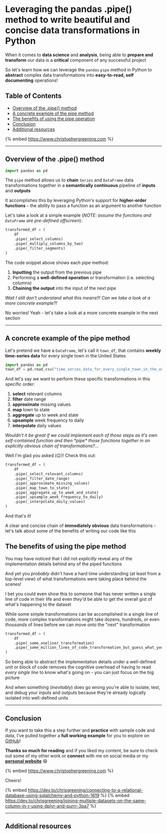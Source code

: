 # Leveraging the pandas .pipe() method to write beautiful and concise data transformations in Python

When it comes to **data science** and **analysis**, being able to **prepare and transform** our data is a **critical** component of any successful project

So let's learn how we can leverage the `pandas` `pipe` method in Python to **abstract** complex data transformations into **easy-to-read, self documenting** operations!

## Table of Contents 
- [Overview of the .pipe() method](#overview-of-the-pipe-method)
- [A concrete example of the pipe method](#a-more-concrete-example-of-the-pipe-method")
- [The benefits of using the pipe operation](#the-benefits-of-using-the-pipe-operation)
- [Conclusion](#conclusion)
- [Additional resources](#additional-resources)

{% embed https://www.christophergreening.com %}

---

## Overview of the .pipe() method <a src="#overview-of-the-pipe-method"></a>

```python
import pandas as pd
```

The `pipe` method allows us to **chain** `Series` and `DataFrame` data transformations together in a **semantically continuous** pipeline of **inputs** and **outputs**

It accomplishes this by leveraging Python's support for **higher-order functions** - the ability to pass a function as an argument to another function

Let's take a look at a simple example (*NOTE: assume the functions and `DataFrame` are pre-defined offscreen*):

```python
transformed_df = (
    df
    .pipe(_select_columns)
    .pipe(_multiply_columns_by_two)
    .pipe(_filter_segments)
)
```

The code snippet above shows each pipe method:
1. **Inputting** the output from the previous pipe
2. Performing a **well-defined operation** or transformation (i.e. selecting columns)
3. **Chaining the output** into the input of the next pipe

*Wait I still don't understand what this means!!! Can we take a look at a more concrete example?!*

No worries! Yeah - let's take a look at a more concrete example in the next section

---

## A concrete example of the pipe method
<a src="#a-more-concrete-example-of-the-pipe-method"></a>

Let's pretend we have a `DataFrame`, let's call it `town_df`, that contains **weekly time-series data** for every single town in the United States

```python
import pandas as pd
town_df = pd.read_csv("time_series_data_for_every_single_town_in_the_united_states.csv")
```

And let's say we want to perform these specific transformations in this specific order:
1. **select** relevant columns
2. **filter** date range
3. **approximate** missing values
4. **map** town to state
5. **aggregate** up to week and state
6. **upsample** week frequency to daily
7. **interpolate** daily values

*Wouldn't it be great if we could implement each of those steps as it's own self-contained function and then \*pipe\* those functions together in an explicitly obvious chain of transformations?...*

Well I'm glad you asked (:wink:)! Check this out:

```python
transformed_df = (
    df
    .pipe(_select_relevant_columns)
    .pipe(_filter_date_range)
    .pipe(_approximate_missing_values)
    .pipe(_map_town_to_state)
    .pipe(_aggregate_up_to_week_and_state)
    .pipe(_upsample_week_frequency_to_daily)
    .pipe(_interpolate_daily_values)
)
```

And that's it! 

A clear and concise chain of **immediately obvious** data transformations - let's talk about some of the benefits of writing our code like this

## The benefits of using the pipe method
<a src="#the-benefits-of-using-the-pipe-operation"></a>

You may have noticed that I did not *explicitly* reveal any of the implementation details behind any of the piped functions

And yet you *probably* didn't have a hard time understanding (at least from a top-level view) of what transformations were taking place behind the scenes!

I bet you could even show this to someone that has never written a single line of code in their life and even *they'd* be able to get the overall gist of what's happening to the dataset

While some simple transformations can be accomplished in a single line of code, more complex transformations might take dozens, hundreds, or even *thousands* of lines before we can move onto the "next" transformation

```python
transformed_df = (
    df
    .pipe(_some_oneliner_transformation)
    .pipe(_some_million_lines_of_code_transformation_but_guess_what_you_dont_have_to_know_how_its_implemented)
)
```

So being able to abstract the implementation details under a well-defined unit or block of code removes the cognitive overhead of having to read *every single line* to know what's going on - you can just focus on the big picture 

And when something (*inevitably*) does go wrong you're able to isolate, test, and debug your inputs and outputs because they're already logically isolated into well-defined units

---

## Conclusion <a src="#conclusion"></a>

If you want to take this a step further and **practice** with sample code and data, I've pulled together a **full working example** for you to explore on [GitHub](https://github.com/chris-greening/chris-greening-blog/blob/main/posts/Leveraging%20the%20pandas%20.pipe()%20method%20to%20write%20beautiful%20and%20concise%20data%20transformations%20in%20Python/code/pipe_method_example.py)!

**Thanks so much for reading** and if you liked my content, be sure to check out some of my other work or **connect** with me on social media or my [**personal website**](https://www.christophergreening.com/) :smile: 

{% embed https://www.christophergreening.com %}

Cheers!

{% embed https://dev.to/chrisgreening/connecting-to-a-relational-database-using-sqlalchemy-and-python-1619 %} 
{% embed https://dev.to/chrisgreening/joining-multiple-datasets-on-the-same-column-in-r-using-dplyr-and-purrr-3pa7 %}

---

## Additional resources <a src="#additional-resources"></a>

